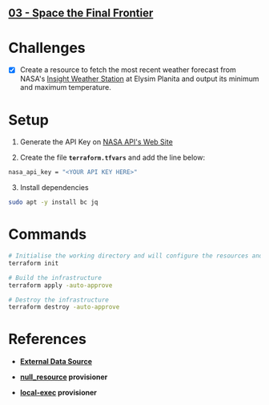 ## [03 - Space the Final Frontier](https://github.com/hashicorp/workshop-puzzles/tree/master/03_Space_the_Final_Frontier)

# Challenges

- [x] Create a resource to fetch the most recent weather forecast from NASA's [Insight Weather Station](https://mars.nasa.gov/insight/weather/) at Elysim Planita and output its minimum and maximum temperature.

# Setup

1. Generate the API Key on [NASA API's Web Site](https://api.nasa.gov/)

2. Create the file **`terraform.tfvars`** and add the line below:
```bash
nasa_api_key = "<YOUR API KEY HERE>"
```

3. Install dependencies
```bash
sudo apt -y install bc jq
```

# Commands

```bash
# Initialise the working directory and will configure the resources and provisioners.
terraform init

# Build the infrastructure 
terraform apply -auto-approve

# Destroy the infrastructure
terraform destroy -auto-approve
```

# References

* **[External Data Source](https://www.terraform.io/docs/providers/external/data_source.html)**

* **[null_resource](https://www.terraform.io/docs/providers/template/d/file.html) provisioner**

* **[local-exec](https://www.terraform.io/docs/provisioners/local-exec.html) provisioner**